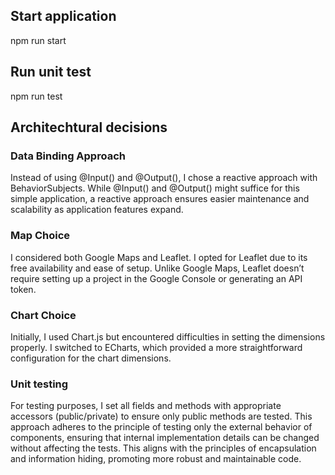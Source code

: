 ## Start application
npm run start

## Run unit test
npm run test

## Architechtural decisions

### Data Binding Approach
Instead of using @Input() and @Output(), I chose a reactive approach with BehaviorSubjects. While @Input() and @Output() might suffice for this simple application, a reactive approach ensures easier maintenance and scalability as application features expand.

### Map Choice
I considered both Google Maps and Leaflet. I opted for Leaflet due to its free availability and ease of setup. Unlike Google Maps, Leaflet doesn’t require setting up a project in the Google Console or generating an API token.

### Chart Choice
Initially, I used Chart.js but encountered difficulties in setting the dimensions properly. I switched to ECharts, which provided a more straightforward configuration for the chart dimensions.

### Unit testing
For testing purposes, I set all fields and methods with appropriate accessors (public/private) to ensure only public methods are tested. This approach adheres to the principle of testing only the external behavior of components, ensuring that internal implementation details can be changed without affecting the tests. This aligns with the principles of encapsulation and information hiding, promoting more robust and maintainable code.